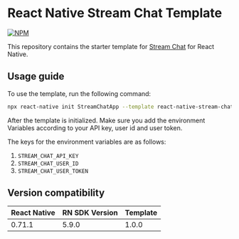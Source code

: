# React Native Stream Chat Template

[![NPM](https://img.shields.io/npm/v/stream-chat-react-native-devtools.svg)](https://www.npmjs.com/package/react-native-stream-chat-template)


This repository contains the starter template for [Stream Chat](https://github.com/GetStream/stream-chat-react-native) for React Native.

## Usage guide

To use the template, run the following command:

```sh
npx react-native init StreamChatApp --template react-native-stream-chat-template
```

After the template is initialized. Make sure you add the environment Variables according to your API key, user id and user token.

The keys for the environment variables are as follows:
1. `STREAM_CHAT_API_KEY`
2. `STREAM_CHAT_USER_ID`
3. `STREAM_CHAT_USER_TOKEN`


## Version compatibility

| React Native | RN SDK Version | Template |
| ------------ | -------------- | -------- |
| 0.71.1       | 5.9.0          | 1.0.0    |
